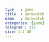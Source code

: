 ```yaml
---
type   : game
title  : Darkwatch
name   : Darkwatch
categories: [game]
telegram : 332
size: 1.7 GB
---
```



